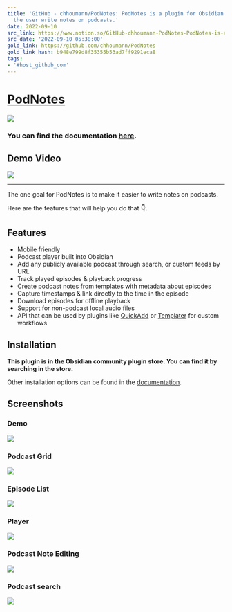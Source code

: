 ```yaml
---
title: 'GitHub - chhoumann/PodNotes: PodNotes is a plugin for Obsidian that helps
  the user write notes on podcasts.'
date: 2022-09-10
src_link: https://www.notion.so/GitHub-chhoumann-PodNotes-PodNotes-is-a-plugin-for-Obsidian-that-helps-the-user-write-notes-on-po-88ecc6ff0b9246e790e0a6f75c203e52
src_date: '2022-09-10 05:38:00'
gold_link: https://github.com/chhoumann/PodNotes
gold_link_hash: b948e799d8f35355b53ad7ff9291eca8
tags:
- '#host_github_com'
---
```


[PodNotes](https://chhoumann.github.io/PodNotes)
================================================


[![](https://github.com/chhoumann/PodNotes/raw/master/docs/docs/resources/podcast_grid_big.png)](https://github.com/chhoumann/PodNotes/blob/master/docs/docs/resources/podcast_grid_big.png)


### You can find the documentation [here](https://chhoumann.github.io/PodNotes).


Demo Video
----------


[![](https://camo.githubusercontent.com/7f0d2c556017193feff78035fea189bb8fc4d06839b67192ac190389156bd67e/68747470733a2f2f696d672e796f75747562652e636f6d2f76692f53474c66754e3135754a592f302e6a7067)](https://www.youtube.com/watch?v=SGLfuN15uJY)




---


The one goal for PodNotes is to make it easier to write notes on podcasts.


Here are the features that will help you do that 👇.


Features
--------


* Mobile friendly
* Podcast player built into Obsidian
* Add any publicly available podcast through search, or custom feeds by URL
* Track played episodes & playback progress
* Create podcast notes from templates with metadata about episodes
* Capture timestamps & link directly to the time in the episode
* Download episodes for offline playback
* Support for non-podcast local audio files
* API that can be used by plugins like [QuickAdd](https://github.com/chhoumann/QuickAdd) or [Templater](https://github.com/silentvoid13/Templater) for custom workflows


Installation
------------


**This plugin is in the Obsidian community plugin store. You can find it by searching in the store.**


Other installation options can be found in the [documentation](https://chhoumann.github.io/PodNotes).


Screenshots
-----------


### Demo


[![](/chhoumann/PodNotes/raw/master/docs/docs/resources/demo.gif)](/chhoumann/PodNotes/blob/master/docs/docs/resources/demo.gif)


### Podcast Grid


[![](/chhoumann/PodNotes/raw/master/docs/docs/resources/podcast_grid.png)](/chhoumann/PodNotes/blob/master/docs/docs/resources/podcast_grid.png)


### Episode List


[![](/chhoumann/PodNotes/raw/master/docs/docs/resources/episode_list.png)](/chhoumann/PodNotes/blob/master/docs/docs/resources/episode_list.png)


### Player


[![](/chhoumann/PodNotes/raw/master/docs/docs/resources/player.png)](/chhoumann/PodNotes/blob/master/docs/docs/resources/player.png)


### Podcast Note Editing


[![](/chhoumann/PodNotes/raw/master/docs/docs/resources/podcast_note.png)](/chhoumann/PodNotes/blob/master/docs/docs/resources/podcast_note.png)


### Podcast search


[![](/chhoumann/PodNotes/raw/master/docs/docs/resources/podcast_search.png)](/chhoumann/PodNotes/blob/master/docs/docs/resources/podcast_search.png)